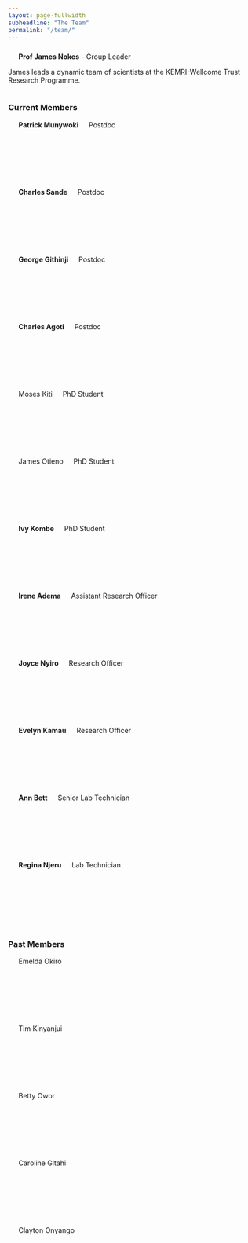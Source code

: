 ```yaml
---
layout: page-fullwidth
subheadline: "The Team"
permalink: "/team/"
---
```

<h3></h3>
<div class="row t30">
<div class="large-4 columns">
<img src="{{ site.url }}/images/James-Nokes.jpg" alt="">
<div><strong>Prof James Nokes</strong> - Group Leader</div>
</div>

<div class="large-6 columns">
<p>James leads a dynamic team of scientists at the KEMRI-Wellcome Trust Research Programme.</p>
</div>
</div>

<h3>Current Members</h3>
<div class="row t30">
<div class="small-2 columns"><div style="background: #E4E4E4; height: 137px;"><img src="{{ site.url }}/images/Patrick-Munywoki.jpg" alt=""></div><strong><a>Patrick Munywoki</a></strong><div>Postdoc</div></div>
<div class="small-2 columns"><div style="background: #E4E4E4; height: 137px;"><img src="{{ site.url }}/images/Charles-Sande.jpg" alt=""></div><strong><a>Charles Sande</a></strong><div>Postdoc</div></div>
<div class="small-2 columns"><div style="background: #FFFFFF; height: 137px;"></div><strong><a>George Githinji</a></strong><div>Postdoc</div></div>
<div class="small-2 columns"><div style="background: #E4E4E4; height: 137px;"><img src="{{ site.url }}/images/Charles-Agoti.jpg" alt=""></div><strong><a>Charles Agoti</a></strong><div>Postdoc</div></div>
<div class="small-2 columns"><div style="background: #E4E4E4; height: 137px;"></div>Moses Kiti<div>PhD Student</div></div>
<div class="small-2 columns"><div style="background: #E4E4E4; height: 137px;"></div>James Otieno<div>PhD Student</div></div>
</div>

<div class="row t30">
<div class="small-2 columns"><div style="background: #E4E4E4; height: 137px;"></div><strong><a>Ivy Kombe</a></strong><div>PhD Student</div></div>
<div class="small-2 columns"><div style="background: #E4E4E4; height: 137px;"></div><strong><a>Irene Adema</a></strong><div>Assistant Research Officer</div></div>
<div class="small-2 columns"><div style="background: #E4E4E4; height: 137px;"></div><strong><a>Joyce Nyiro</a></strong><div>Research Officer</div></div> 
<div class="small-2 columns"><div style="background: #E4E4E4; height: 137px;"></div><strong><a>Evelyn Kamau</a></strong><div>Research Officer</div></div>
<div class="small-2 columns"><div style="background: #E4E4E4; height: 137px;"></div><strong>Ann Bett</strong><div>Senior Lab Technician</div></div>
<div class="small-2 columns"><div style="background: #E4E4E4; height: 137px;"></div><strong>Regina Njeru</strong><div>Lab Technician</div></div>
</div>

<p>

</p>

<h3>Past Members</h3>
<div class="row t30">
<div class="small-2 columns"><div style="background: #7E7E7E; height: 137px;"><img src="{{ site.url }}/images/Emelda-Okiro.jpg" alt=""></div>Emelda Okiro</div>
<div class="small-2 columns"><div style="background: #7E7E7E; height: 137px;"><img src="{{ site.url }}/images/Timothy-Kinyanjui.jpg" alt=""></div>Tim Kinyanjui</div>
<div class="small-2 columns"><div style="background: #7E7E7E; height: 137px;"><img src="{{ site.url }}/images/Betty-Owor.jpg" alt=""></div>Betty Owor</div>
<div class="small-2 columns"><div style="background: #E4E4E4; height: 137px;"></div>Caroline Gitahi</div>
<div class="small-2 columns"><div style="background: #E4E4E4; height: 137px;"></div>Clayton Onyango</div>
<div class="small-2 columns"><div style="background: #FFFFFF; height: 137px;"></div></div>
</div>

